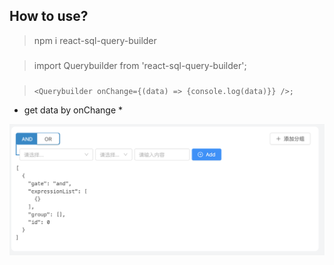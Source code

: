 ## How to use?

> npm i react-sql-query-builder

###

> import Querybuilder from 'react-sql-query-builder';

###

> `<Querybuilder onChange={(data) => {console.log(data)}} />;`

- get data by onChange \*

<img src="assets/img/demo.png">
